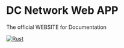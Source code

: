 # DC Network Web APP
The official WEBSITE for Documentation

[![Rust](https://github.com/dcnetwork/dcnetwork.github.io/actions/workflows/rust.yml/badge.svg?branch=main)](https://github.com/dcnetwork/dcnetwork.github.io/actions/workflows/rust.yml)
